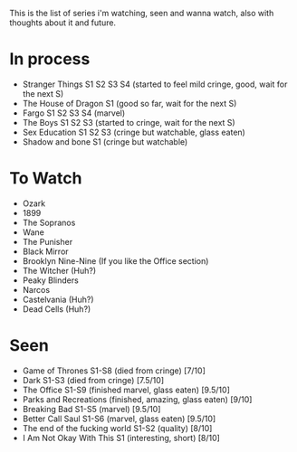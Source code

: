 This is the list of series i'm watching, seen and wanna watch, also with thoughts about it and future.

# In process

 - Stranger Things S1 S2 S3 S4 (started to feel mild cringe, good, wait for the next S)
 - The House of Dragon S1 (good so far, wait for the next S)
 - Fargo S1 S2 S3 S4 (marvel)
 - The Boys S1 S2 S3 (started to cringe, wait for the next S)
 - Sex Education S1 S2 S3 (cringe but watchable, glass eaten)
 - Shadow and bone S1 (cringe but watchable)

# To Watch

 - Ozark
 - 1899
 - The Sopranos
 - Wane
 - The Punisher
 - Black Mirror
 - Brooklyn Nine-Nine (If you like the Office section)
 - The Witcher (Huh?)
 - Peaky Blinders
 - Narcos
 - Castelvania (Huh?)
 - Dead Cells (Huh?)

# Seen

 - Game of Thrones S1-S8 (died from cringe) [7/10]
 - Dark S1-S3 (died from cringe) [7.5/10]
 - The Office S1-S9 (finished marvel, glass eaten) [9.5/10]
 - Parks and Recreations (finished, amazing, glass eaten) [9/10]
 - Breaking Bad S1-S5 (marvel) [9.5/10]
 - Better Call Saul S1-S6 (marvel, glass eaten) [9.5/10]
 - The end of the fucking world S1-S2 (quality) [8/10]
 - I Am Not Okay With This S1 (interesting, short) [8/10]

